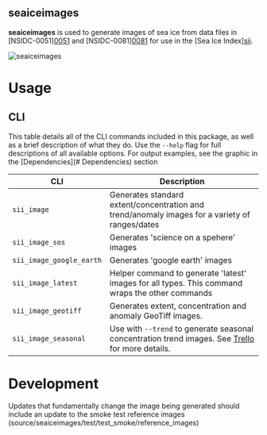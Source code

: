 seaiceimages
------------

**seaiceimages** is used to generate images of sea ice from data files in
[NSIDC-0051][0051](https://nsidc.org/data/nsidc-0051) and
[NSIDC-0081][0081](https://nsidc.org/data/nsidc-0081) for use in the [Sea Ice
Index][sii](http://nsidc.org/data/seaice_index/).

![seaiceimages](doc/seaiceimages.png)

# Usage

## CLI

This table details all of the CLI commands included in this package, as well as
a brief description of what they do.  Use the `--help` flag for full descriptions
of all available options.   For output examples, see the graphic in the [Dependencies](# Dependencies) section

| CLI                           | Description
|-------------------------------|------------
|`sii_image`                    | Generates standard extent/concentration and trend/anomaly images for a variety of ranges/dates
|`sii_image_sos`                | Generates 'science on a spehere' images
|`sii_image_google_earth`       | Generates 'google earth' images
|`sii_image_latest`             | Helper command to generate 'latest' images for all types.  This command wraps the other commands
|`sii_image_geotiff`            | Generates extent, concentration and anomaly GeoTiff images.
| `sii_image_seasonal`          | Use with `--trend` to generate seasonal concentration trend images. See [Trello](https://trello.com/c/O2YSjV9L) for more details.

# Development

Updates that fundamentally change the image being generated should include an
update to the smoke test reference images
(source/seaiceimages/test/test_smoke/reference_images)
